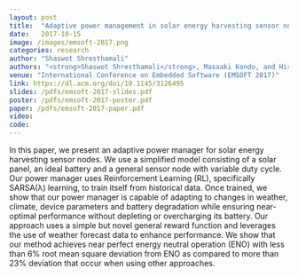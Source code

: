 ```yaml
---
layout: post
title:  "Adaptive power management in solar energy harvesting sensor node using reinforcement learning"
date:   2017-10-15
image: /images/emsoft-2017.png
categories: research
author: "Shaswot Shresthamali"
authors: "<strong>Shaswot Shresthamali</strong>, Masaaki Kondo, and Hiroshi Nakamura"
venue: "International Conference on Embedded Software (EMSOFT 2017)"
link: https://dl.acm.org/doi/10.1145/3126495
slides: /pdfs/emsoft-2017-slides.pdf
poster: /pdfs/emsoft-2017-poster.pdf
paper: /pdfs/emsoft-2017-paper.pdf
video: 
code:
---
```

In this paper, we present an adaptive power manager for solar energy harvesting sensor nodes. We use a simplified model consisting of a solar panel, an ideal battery and a general sensor node with variable duty cycle. Our power manager uses Reinforcement Learning (RL), specifically SARSA(λ) learning, to train itself from historical data. Once trained, we show that our power manager is capable of adapting to changes in weather, climate, device parameters and battery degradation while ensuring near-optimal performance without depleting or overcharging its battery. Our approach uses a simple but novel general reward function and leverages the use of weather forecast data to enhance performance. We show that our method achieves near perfect energy neutral operation (ENO) with less than 6% root mean square deviation from ENO as compared to more than 23% deviation that occur when using other approaches.
